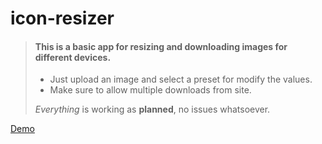 # icon-resizer

> #### This is a basic app for resizing and downloading images for different devices.
>
> - Just upload an image and select a preset for modify the values.
> - Make sure to allow multiple downloads from site.
>
>  *Everything* is working as **planned**, no issues whatsoever.

[Demo](https://abidalwassie.github.io/icon-resizer/)
